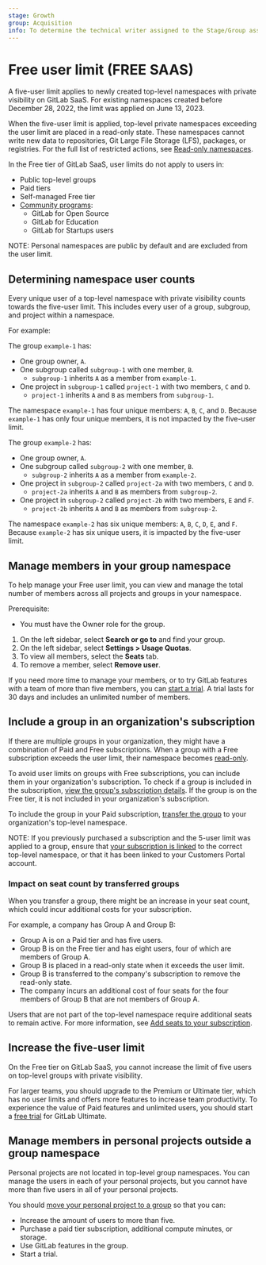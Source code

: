 ```yaml
---
stage: Growth
group: Acquisition
info: To determine the technical writer assigned to the Stage/Group associated with this page, see https://handbook.gitlab.com/handbook/product/ux/technical-writing/#assignments
---
```


# Free user limit **(FREE SAAS)**

A five-user limit applies to newly created top-level namespaces with
private visibility on GitLab SaaS. For existing namespaces created before December 28, 2022, the limit was applied on June 13, 2023.

When the five-user limit is applied, top-level private namespaces
exceeding the user limit are placed in a read-only state. These
namespaces cannot write new data to repositories, Git Large File
Storage (LFS), packages, or registries. For the full list of restricted
actions, see [Read-only namespaces](read_only_namespaces.md).

In the Free tier of GitLab SaaS, user limits do not apply to users in:

- Public top-level groups
- Paid tiers
- Self-managed Free tier
- [Community programs](https://about.gitlab.com/community/):
  - GitLab for Open Source
  - GitLab for Education
  - GitLab for Startups users

NOTE:
Personal namespaces are public by default and are excluded from the user limit.

## Determining namespace user counts

Every unique user of a top-level namespace with private visibility counts towards the five-user limit. This includes every user of a group, subgroup, and project within a namespace.

For example:

The group `example-1` has:

- One group owner, `A`.
- One subgroup called `subgroup-1` with one member, `B`.
  - `subgroup-1` inherits `A` as a member from `example-1`.
- One project in `subgroup-1` called `project-1` with two members, `C` and `D`.
  - `project-1` inherits `A` and `B` as members from `subgroup-1`.

The namespace `example-1` has four unique members: `A`, `B`, `C`, and `D`. Because `example-1` has only four unique members, it is not impacted by the five-user limit.

The group `example-2` has:

- One group owner, `A`.
- One subgroup called `subgroup-2` with one member, `B`.
  - `subgroup-2` inherits `A` as a member from `example-2`.
- One project in `subgroup-2` called `project-2a` with two members, `C` and `D`.
  - `project-2a` inherits `A` and `B` as members from `subgroup-2`.
- One project in `subgroup-2` called `project-2b` with two members, `E` and `F`.
  - `project-2b` inherits `A` and `B` as members from `subgroup-2`.

The namespace `example-2` has six unique members: `A`, `B`, `C`, `D`, `E`, and `F`. Because `example-2` has six unique users, it is impacted by the five-user limit.

## Manage members in your group namespace

To help manage your Free user limit,
you can view and manage the total number of members across all projects and groups
in your namespace.

Prerequisite:

- You must have the Owner role for the group.

1. On the left sidebar, select **Search or go to** and find your group.
1. On the left sidebar, select **Settings > Usage Quotas**.
1. To view all members, select the **Seats** tab.
1. To remove a member, select **Remove user**.

If you need more time to manage your members, or to try GitLab features
with a team of more than five members, you can [start a trial](https://gitlab.com/-/trial_registrations/new?glm_source=docs.gitlab.com?&glm_content=free-user-limit-faq/ee/user/free_user_limit.html).
A trial lasts for 30 days and includes an unlimited number of members.

## Include a group in an organization's subscription

If there are multiple groups in your organization, they might have a
combination of Paid and Free subscriptions. When a group
with a Free subscription exceeds the user limit, their namespace becomes [read-only](../user/read_only_namespaces.md).

To avoid user limits on groups with Free subscriptions, you can
include them in your organization's subscription. To check if a group is included in the subscription,
[view the group's subscription details](../subscriptions/gitlab_com/index.md#view-your-gitlab-saas-subscription).
If the group is on the Free tier, it is not included in your organization's subscription.

To include the group in your Paid subscription, [transfer the group](../user/group/manage.md#transfer-a-group) to your organization's
top-level namespace.

NOTE:
If you previously purchased a subscription and the 5-user limit was applied to a group,
ensure that [your subscription is linked](../subscriptions/gitlab_com/index.md#change-the-linked-namespace)
to the correct top-level namespace, or that it has been
linked to your Customers Portal account.

### Impact on seat count by transferred groups

When you transfer a group, there might be an increase in your seat count,
which could incur additional costs for your subscription.

For example, a company has Group A and Group B:

- Group A is on a Paid tier and has five users.
- Group B is on the Free tier and has eight users, four of which are members of Group A.
- Group B is placed in a read-only state when it exceeds the user limit.
- Group B is transferred to the company's subscription to remove the read-only state.
- The company incurs an additional cost of four seats for the
  four members of Group B that are not members of Group A.

Users that are not part of the top-level namespace require additional seats to remain active. For more information, see [Add seats to your subscription](../subscriptions/gitlab_com/index.md#add-seats-to-your-subscription).

## Increase the five-user limit

On the Free tier on GitLab SaaS, you cannot increase the limit of five users on top-level groups with private visibility.

For larger teams, you should upgrade to the Premium or Ultimate tier, which
has no user limits and offers more features to increase team productivity. To experience the
value of Paid features and unlimited users, you should start a [free trial](https://gitlab.com/-/trial_registrations/new?glm_source=docs.gitlab.com/ee/user/free_user_limit.html) for GitLab Ultimate.

## Manage members in personal projects outside a group namespace

Personal projects are not located in top-level group namespaces. You can manage the users in each of your
personal projects, but you cannot have more than five users in all of your personal projects.

You should [move your personal project to a group](../tutorials/move_personal_project_to_group/index.md) so that
you can:

- Increase the amount of users to more than five.
- Purchase a paid tier subscription, additional compute minutes, or storage.
- Use GitLab features in the group.
- Start a trial.
